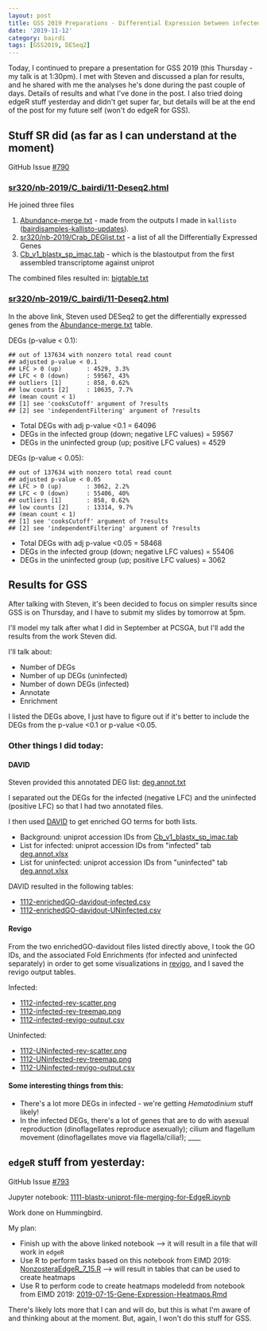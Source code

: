 ```yaml
---
layout: post
title: GSS 2019 Preparations - Differential Expression between infected and uninfected
date: '2019-11-12'
category: bairdi
tags: [GSS2019, DESeq2]
---
```

Today, I continued to prepare a presentation for GSS 2019 (this Thursday - my talk is at 1:30pm). I met with Steven and discussed a plan for results, and he shared with me the analyses he's done during the past couple of days. Details of results and what I've done in the post. I also tried doing edgeR stuff yesterday and didn't get super far, but details will be at the end of the post for my future self (won't do edgeR for GSS). 

## Stuff SR did (as far as I can understand at the moment)
GitHub Issue [#790](https://github.com/RobertsLab/resources/issues/790)

### [sr320/nb-2019/C_bairdi/11-Deseq2.html](http://htmlpreview.github.io/?https://github.com/sr320/nb-2019/blob/master/C_bairdi/11-Deseq2.html)

He joined three files      
1. [Abundance-merge.txt](https://raw.githubusercontent.com/sr320/nb-2019/master/C_bairdi/analyses/Abundance-merge.txt) - made from the outputs I made in `kallisto` ([bairdisamples-kallisto-updates](https://grace-ac.github.io/bairdisamples-kallisto-updates/)).
2. [sr320/nb-2019/Crab_DEGlist.txt](https://raw.githubusercontent.com/sr320/nb-2019/master/C_bairdi/analyses/Crab_DEGlist.txt) - a list of all the Differentially Expressed Genes 
3. [Cb_v1_blastx_sp_imac.tab](https://raw.githubusercontent.com/sr320/nb-2019/master/C_bairdi/analyses/Cb_v1_blastx_sp_imac.tab) - which is the blastoutput from the first assembled transcriptome against uniprot

The combined files resulted in: [bigtable.txt](https://raw.githubusercontent.com/sr320/nb-2019/master/C_bairdi/analyses/bigtable.txt)

### [sr320/nb-2019/C_bairdi/11-Deseq2.html](http://htmlpreview.github.io/?https://github.com/sr320/nb-2019/blob/master/C_bairdi/11-Deseq2.html)

In the above link, Steven used DESeq2 to get the differentially expressed genes from the [Abundance-merge.txt](https://raw.githubusercontent.com/sr320/nb-2019/master/C_bairdi/analyses/Abundance-merge.txt) table. 

DEGs (p-value < 0.1):     
```
## out of 137634 with nonzero total read count
## adjusted p-value < 0.1
## LFC > 0 (up)       : 4529, 3.3%
## LFC < 0 (down)     : 59567, 43%
## outliers [1]       : 858, 0.62%
## low counts [2]     : 10635, 7.7%
## (mean count < 1)
## [1] see 'cooksCutoff' argument of ?results
## [2] see 'independentFiltering' argument of ?results
```

- Total DEGs with adj p-value <0.1 = 64096       
- DEGs in the infected group (down; negative LFC values) = 59567
- DEGs in the uninfected group (up; positive LFC values) = 4529

DEGs (p-value < 0.05):      
```
## out of 137634 with nonzero total read count
## adjusted p-value < 0.05
## LFC > 0 (up)       : 3062, 2.2%
## LFC < 0 (down)     : 55406, 40%
## outliers [1]       : 858, 0.62%
## low counts [2]     : 13314, 9.7%
## (mean count < 1)
## [1] see 'cooksCutoff' argument of ?results
## [2] see 'independentFiltering' argument of ?results
```

- Total DEGs with adj p-value <0.05 = 58468
- DEGs in the infected group (down; negative LFC values) = 55406
- DEGs in the uninfected group (up; positive LFC values) = 3062


## Results for GSS
After talking with Steven, it's been decided to focus on simpler results since GSS is on Thursday, and I have to submit my slides by tomorrow at 5pm. 

I'll model my talk after what I did in September at PCSGA, but I'll add the results from the work Steven did. 

I'll talk about:   
- Number of DEGs
- Number of up DEGs (uninfected)
- Number of down DEGs (infected)
- Annotate 
- Enrichment 

I listed the DEGs above, I just have to figure out if it's better to include the DEGs from the p-value <0.1 or p-value <0.05. 

### Other things I did today:  
#### DAVID
Steven provided this annotated DEG list: [deg.annot.txt](https://raw.githubusercontent.com/sr320/nb-2019/master/C_bairdi/analyses/deg.annot.txt)

I separated out the DEGs for the infected (negative LFC) and the uninfected (positive LFC) so that I had two annotated files. 

I then used [DAVID](https://david.ncifcrf.gov) to get enriched GO terms for both lists. 

- Background: uniprot accession IDs from [Cb_v1_blastx_sp_imac.tab](https://raw.githubusercontent.com/sr320/nb-2019/master/C_bairdi/analyses/Cb_v1_blastx_sp_imac.tab)
- List for infected: uniprot accession IDs from "infected" tab [deg.annot.xlsx](https://github.com/RobertsLab/project-crab/blob/master/analyses/deg.annot.xlsx)
- List for uninfected: uniprot accession IDs from "uninfected" tab [deg.annot.xlsx](https://github.com/RobertsLab/project-crab/blob/master/analyses/deg.annot.xlsx)

DAVID resulted in the following tables:     
- [1112-enrichedGO-davidout-infected.csv](https://github.com/RobertsLab/project-crab/blob/master/analyses/1112-enrichedGO-davidout-infected.csv)
- [1112-enrichedGO-davidout-UNinfected.csv](https://github.com/RobertsLab/project-crab/blob/master/analyses/1112-enrichedGO-davidout-UNinfected.csv)

#### Revigo
From the two enrichedGO-davidout files listed directly above, I took the GO IDs, and the associated Fold Enrichments (for infected and uninfected separately) in order to get some visualizations in [revigo](http://revigo.irb.hr), and I saved the revigo output tables. 

Infected:       
- [1112-infected-rev-scatter.png](https://github.com/RobertsLab/project-crab/blob/master/analyses/1112-infected-rev-scatter.png)
- [1112-infected-rev-treemap.png](https://github.com/RobertsLab/project-crab/blob/master/analyses/1112-infected-rev-treemap.png)
- [1112-infected-revigo-output.csv](https://github.com/RobertsLab/project-crab/blob/master/analyses/1112-infected-revigo-output.csv)

Uninfected:     
- [1112-UNinfected-rev-scatter.png](https://github.com/RobertsLab/project-crab/blob/master/analyses/1112-UNinfected-rev-scatter.png)
- [1112-UNinfected-rev-treemap.png](https://github.com/RobertsLab/project-crab/blob/master/analyses/1112-UNinfected-rev-treemap.png)
- [1112-UNinfected-revigo-output.csv](https://github.com/RobertsLab/project-crab/blob/master/analyses/1112-UNinfected-revigo-output.csv)

#### Some interesting things from this: 
- There's a lot more DEGs in infected - we're getting _Hematodinium_ stuff likely!
- In the infected DEGs, there's a lot of genes that are to do with asexual reproduction (dinoflagellates reproduce asexually); cilium and flagellum movement (dinoflagellates move via flagella/cilia!); ____

## `edgeR` stuff from yesterday: 
GitHub Issue [#793](https://github.com/RobertsLab/resources/issues/793)

Jupyter notebook: [1111-blastx-uniprot-file-merging-for-EdgeR.ipynb](https://github.com/RobertsLab/project-crab/blob/master/notebooks/1111-blastx-uniprot-file-merging-for-EdgeR.ipynb)

Work done on Hummingbird. 

My plan:  
- Finish up with the above linked notebook --> it will result in a file that will work in `edgeR` 
- Use R to perform tasks based on this notebook from EIMD 2019: [NonzosteraEdgeR_7_15.R](https://github.com/eimd-2019/project-EWD-transcriptomics/blob/master/analyses/EdgeR/NonzosteraEdgeR_7_15.R) --> will result in tables that can be used to create heatmaps
- Use R to perform code to create heatmaps modeledd from notebook from EIMD 2019: [2019-07-15-Gene-Expression-Heatmaps.Rmd](https://github.com/eimd-2019/project-EWD-transcriptomics/blob/master/analyses/EdgeR/2019-07-15-Gene-Expression-Heatmaps.Rmd)

There's likely lots more that I can and will do, but this is what I'm aware of and thinking about at the moment. But, again, I won't do this stuff for GSS. 
